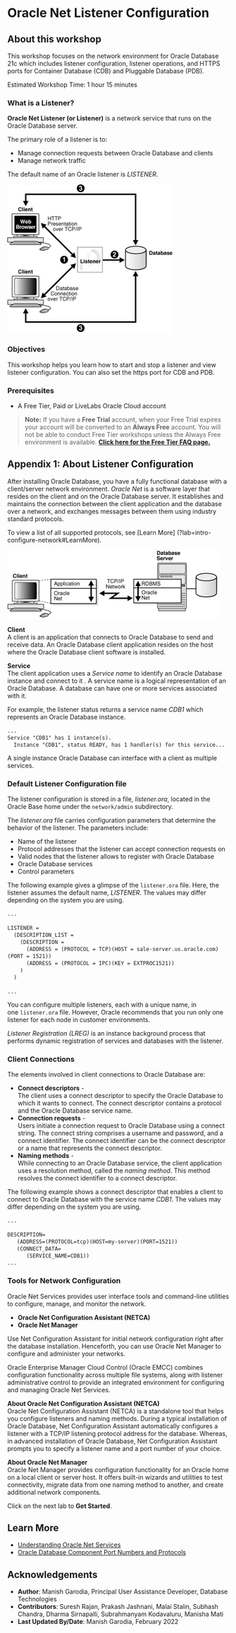 # Oracle Net Listener Configuration

## About this workshop

This workshop focuses on the network environment for Oracle Database 21c which includes listener configuration, listener operations, and HTTPS ports for Container Database (CDB) and Pluggable Database (PDB).

Estimated Workshop Time: 1 hour 15 minutes

### What is a Listener?

**Oracle Net Listener (or Listener)** is a network service that runs on the Oracle Database server.

The primary role of a listener is to:
 - Manage connection requests between Oracle Database and clients
 - Manage network traffic

The default name of an Oracle listener is *LISTENER*.

![Listener Architecture](../intro-configure-network/images/listener-architecture.png " ")

### Objectives

This workshop helps you learn how to start and stop a listener and view listener configuration. You can also set the https port for CDB and PDB.  

### Prerequisites

- A Free Tier, Paid or LiveLabs Oracle Cloud account

> **Note:** If you have a **Free Trial** account, when your Free Trial expires your account will be converted to an **Always Free** account. You will not be able to conduct Free Tier workshops unless the Always Free environment is available. **[Click here for the Free Tier FAQ page.](https://www.oracle.com/cloud/free/faq.html)**

## Appendix 1: About Listener Configuration

After installing Oracle Database, you have a fully functional database with a client/server network environment. *Oracle Net* is a software layer that resides on the client and on the Oracle Database server. It establishes and maintains the connection between the client application and the database over a network, and exchanges messages between them using industry standard protocols.

To view a list of all supported protocols, see [Learn More] (?lab=intro-configure-network#LearnMore).

![Client Server application connection](../intro-configure-network/images/client-server-application-connection.png " ")

**Client**   
A client is an application that connects to Oracle Database to send and receive data. An Oracle Database client application resides on the host where the Oracle Database client software is installed.

**Service**   
The client application uses a *Service name* to identify an Oracle Database instance and connect to it . A service name is a logical representation of an Oracle Database. A database can have one or more services associated with it.

For example, the listener status returns a service name *CDB1* which represents an Oracle Database instance.

```
...
Service "CDB1" has 1 instance(s).
  Instance "CDB1", status READY, has 1 handler(s) for this service...
```

A single instance Oracle Database can interface with a client as multiple services.

### Default Listener Configuration file

The listener configuration is stored in a file, *listener.ora*, located in the Oracle Base home under the `network/admin` subdirectory.  

The *listener.ora* file carries configuration parameters that determine the behavior of the listener. The parameters include:

 - Name of the listener
 - Protocol addresses that the listener can accept connection requests on
 - Valid nodes that the listener allows to register with Oracle Database
 - Oracle Database services
 - Control parameters

The following example gives a glimpse of the `listener.ora` file. Here, the listener assumes the default name, *LISTENER*. The values may differ depending on the system you are using.

```
...

LISTENER =
  (DESCRIPTION_LIST =
    (DESCRIPTION =
      (ADDRESS = (PROTOCOL = TCP)(HOST = sale-server.us.oracle.com)(PORT = 1521))
      (ADDRESS = (PROTOCOL = IPC)(KEY = EXTPROC1521))
    )
  )

...
```

You can configure multiple listeners, each with a unique name, in one `listener.ora` file. However, Oracle recommends that you run only one listener for each node in customer environments.

*Listener Registration (LREG)* is an instance background process that performs dynamic registration of services and databases with the listener.

### Client Connections

The elements involved in client connections to Oracle Database are:

 - **Connect descriptors** -   
   The client uses a connect descriptor to specify the Oracle Database to which it wants to connect. The connect descriptor contains a protocol and the Oracle Database service name.
 - **Connection requests** -   
   Users initiate a connection request to Oracle Database using a connect string. The connect string comprises a username and password, and a connect identifier. The connect identifier can be the connect descriptor or a name that represents the connect descriptor.
 - **Naming methods** -   
   While connecting to an Oracle Database service, the client application uses a resolution method, called the *naming method*. This method resolves the connect identifier to a connect descriptor.

The following example shows a connect descriptor that enables a client to connect to Oracle Database with the service name *CDB1*. The values may differ depending on the system you are using.

```
...

DESCRIPTION=
   (ADDRESS=(PROTOCOL=tcp)(HOST=my-server)(PORT=1521))
   (CONNECT_DATA=
      (SERVICE_NAME=CDB1))
...
```

### Tools for Network Configuration

Oracle Net Services provides user interface tools and command-line utilities to configure, manage, and monitor the network.

 - **Oracle Net Configuration Assistant (NETCA)**
 - **Oracle Net Manager**

Use Net Configuration Assistant for initial network configuration right after the database installation. Henceforth, you can use Oracle Net Manager to configure and administer your networks.

Oracle Enterprise Manager Cloud Control (Oracle EMCC) combines configuration functionality across multiple file systems, along with listener administrative control to provide an integrated environment for configuring and managing Oracle Net Services.

**About Oracle Net Configuration Assistant (NETCA)**   
Oracle Net Configuration Assistant (NETCA) is a standalone tool that helps you configure listeners and naming methods. During a typical installation of Oracle Database, Net Configuration Assistant automatically configures a listener with a TCP/IP listening protocol address for the database. Whereas, in advanced installation of Oracle Database, Net Configuration Assistant prompts you to specify a listener name and a port number of your choice.

**About Oracle Net Manager**   
Oracle Net Manager provides configuration functionality for an Oracle home on a local client or server host. It offers built-in wizards and utilities to test connectivity, migrate data from one naming method to another, and create additional network components.

Click on the next lab to **Get Started**.

## Learn More

- [Understanding Oracle Net Services](https://docs.oracle.com/en/database/oracle/oracle-database/21/netag/part-I-understanding-oracle-net-services.html#GUID-A436DD5C-DF46-45E0-8F9B-54C7EFE40BA6)
- [Oracle Database Component Port Numbers and Protocols](https://docs.oracle.com/en/database/oracle/oracle-database/21/ladbi/oracle-database-component-port-numbers-and-protocols.html)

## Acknowledgements

- **Author**: Manish Garodia, Principal User Assistance Developer, Database Technologies
- **Contributors**: Suresh Rajan, Prakash Jashnani, Malai Stalin, Subhash Chandra, Dharma Sirnapalli, Subrahmanyam Kodavaluru, Manisha Mati
- **Last Updated By/Date**: Manish Garodia, February 2022
